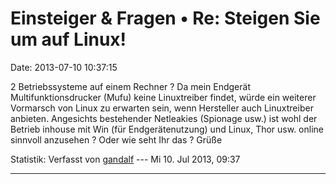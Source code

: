 Einsteiger & Fragen • Re: Steigen Sie um auf Linux!
===================================================

Date: 2013-07-10 10:37:15

2 Betriebssysteme auf einem Rechner ? Da mein Endgerät
Multifunktionsdrucker (Mufu) keine Linuxtreiber findet, würde ein
weiterer Vormarsch von Linux zu erwarten sein, wenn Hersteller auch
Linuxtreiber anbieten. Angesichts bestehender Netleakies (Spionage usw.)
ist wohl der Betrieb inhouse mit Win (für Endgerätenutzung) und Linux,
Thor usw. online sinnvoll anzusehen ? Oder wie seht Ihr das ? Grüße

Statistik: Verfasst von
[gandalf](http://forum.suma-ev.de/memberlist.php?mode=viewprofile&u=97)
--- Mi 10. Jul 2013, 09:37

------------------------------------------------------------------------
